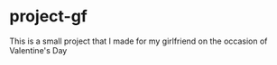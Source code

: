 # project-gf
This is a small project that I made for my girlfriend on the occasion of Valentine's Day
